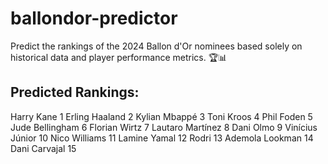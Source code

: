# ballondor-predictor
Predict the rankings of the 2024 Ballon d'Or nominees based solely on historical data and player performance metrics. 🏆📊

## Predicted Rankings:
Harry Kane	1
Erling Haaland	2
Kylian Mbappé	3
Toni Kroos	4
Phil Foden	5
Jude Bellingham	6
Florian Wirtz	7
Lautaro Martínez	8
Dani Olmo	9
Vinícius Júnior	10
Nico Williams	11
Lamine Yamal	12
Rodri	13
Ademola Lookman	14
Dani Carvajal	15
